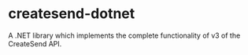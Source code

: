 # createsend-dotnet

A .NET library which implements the complete functionality of v3 of the CreateSend API.
